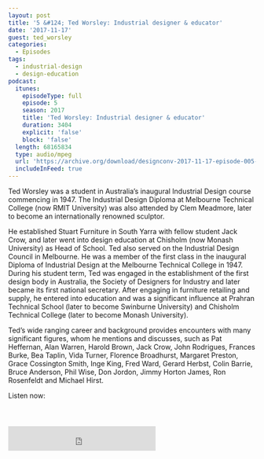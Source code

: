 ```yaml
---
layout: post
title: '5 &#124; Ted Worsley: Industrial designer & educator'
date: '2017-11-17'
guest: ted_worsley
categories:
  - Episodes
tags:
  - industrial-design
  - design-education
podcast:
  itunes:
    episodeType: full
    episode: 5
    season: 2017
    title: 'Ted Worsley: Industrial designer & educator'
    duration: 3404
    explicit: 'false'
    block: 'false'
  length: 68165834
  type: audio/mpeg
  url: 'https://archive.org/download/designconv-2017-11-17-episode-005-ted-worsley/2017-11-17-episode-005-ted-worsley.mp3'
  includeInFeed: true
---
```


Ted Worsley was a student in Australia’s inaugural Industrial Design course
commencing in 1947. The Industrial Design Diploma at Melbourne Technical College
(now RMIT University) was also attended by Clem Meadmore, later to become an
internationally renowned sculptor.

He established Stuart Furniture in South Yarra with fellow student Jack Crow,
and later went into design education at Chisholm (now Monash University) as Head
of School. Ted also served on the Industrial Design Council in Melbourne. He was
a member of the first class in the inaugural Diploma of Industrial Design at the
Melbourne Technical College in 1947. During his student term, Ted was engaged in
the establishment of the first design body in Australia, the Society of
Designers for Industry and later became its first national secretary. After
engaging in furniture retailing and supply, he entered into education and was a
significant influence at Prahran Technical School (later to become Swinburne
University) and Chisholm Technical College (later to become Monash University).

Ted’s wide ranging career and background provides encounters with many
significant figures, whom he mentions and discusses, such as Pat Heffernan, Alan
Warren, Harold Brown, Jack Crow, John Rodrigues, Frances Burke, Bea Taplin, Vida
Turner, Florence Broadhurst, Margaret Preston, Grace Cossington Smith, Inge
King, Fred Ward, Gerard Herbst, Colin Barrie, Bruce Anderson, Phil Wise, Don
Jordon, Jimmy Horton James, Ron Rosenfeldt and Michael Hirst.

Listen now:
<div class="responsive-embed" style="padding-top: 8%;">
  <!--suppress HtmlUnknownAttribute, HtmlDeprecatedAttribute -->
  <iframe src="https://archive.org/embed/designconv-2017-11-17-episode-005-ted-worsley" class="responsive-embed-item" height="50" frameborder="0" webkitallowfullscreen="true" mozallowfullscreen="true" allowfullscreen></iframe>
</div>
